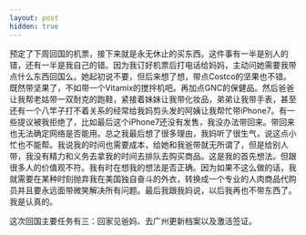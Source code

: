 ```yaml
---
layout: post
hidden: true
---
```

预定了下周回国的机票，接下来就是永无休止的买东西。这件事有一半是别人的错，还有一半是我自己的错。因为我订好机票后打电话给妈妈，主动问她需要我带点什么东西回国么。她起初说不要，但后来想了想，带点Costco的坚果也不错。既然带坚果了，不如带一个Vitamix的搅拌机吧。再加点GNC的保健品。然后爸爸让我帮老姑带一双耐克的跑鞋，紧接着妹妹让我带化妆品，弟弟让我带手表，甚至还有一个八竿子打不着关系的经常给我妈剪头发的阿姨让我帮忙带iPhone7。有一些提议被我拒绝了，比如最后这个iPhone7还没有发售，我没办法带回来。带回来也无法确定网络是否能用。总之我最后想了很多理由，我妈听了很生气，说这点小忙也不能帮。我说我的时间也需要成本，给她和我爸带就无所谓了，但是给别人带，我没有精力和义务去拿我的时间去排队去购买商品。这是我的首先想法。但跟很多人的价值观不符。我有时在想我的想法是否正确。因为如果不这么做的话，我就需要在某种时刻抛弃我在美国独自奋斗的外衣，转换成一个专业的人肉商品代购员并且要永远面带微笑解决所有问题。最后我跟我妈说，以后我再也不带东西了。我是认真的。

这次回国主要任务有三：回家见爸妈、去广州更新档案以及激活签证。